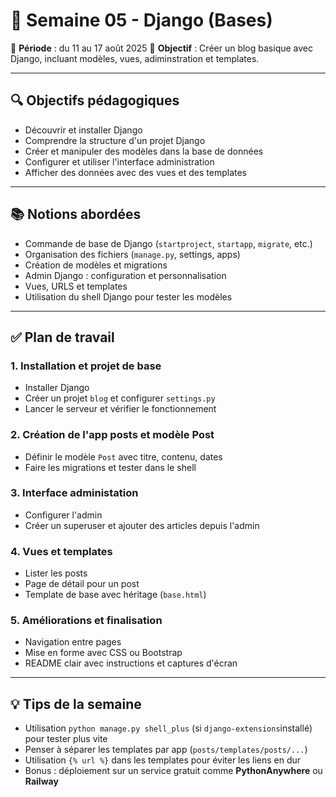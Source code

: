 # 🐍 Semaine 05 - Django (Bases)
📅 **Période** : du 11 au 17 août 2025
🎯 **Objectif** : Créer un blog basique avec Django, incluant modèles, vues, adiminstration et templates.

---
## 🔍 Objectifs pédagogiques
- Découvrir et installer Django
- Comprendre la structure d'un projet Django
- Créer et manipuler des modèles dans la base de données
- Configurer et utiliser l'interface administration
- Afficher des données avec des vues et des templates

---
## 📚 Notions abordées
- Commande de base de Django (`startproject`, `startapp`, `migrate`, etc.)
- Organisation des fichiers (`manage.py`, settings, apps)
- Création de modèles et migrations
- Admin Django : configuration et personnalisation
- Vues, URLS et templates
- Utilisation du shell Django pour tester les modèles

---
## ✅ Plan de travail
### 1. Installation et projet de base
- Installer Django
- Créer un projet `blog` et configurer `settings.py`
- Lancer le serveur et vérifier le fonctionnement

### 2. Création de l'app posts et modèle Post
- Définir le modèle `Post` avec titre, contenu, dates
- Faire les migrations et tester dans le shell

### 3. Interface administation
- Configurer l'admin
- Créer un superuser et ajouter des articles depuis l'admin

### 4. Vues et templates
- Lister les posts
- Page de détail pour un post
- Template de base avec héritage (`base.html`)

### 5. Améliorations et finalisation
- Navigation entre pages
- Mise en forme avec CSS ou Bootstrap
- README clair avec instructions et captures d'écran

---
## 💡 Tips de la semaine
- Utilisation `python manage.py shell_plus` (si `django-extensions`installé) pour tester plus vite
- Penser à séparer les templates par app (`posts/templates/posts/...`)
- Utilisation `{% url %}` dans les templates pour éviter les liens en dur
- Bonus : déploiement sur un service gratuit comme **PythonAnywhere** ou **Railway**

